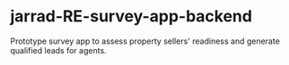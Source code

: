 # jarrad-RE-survey-app-backend
Prototype survey app to assess property sellers' readiness and generate qualified leads for agents.
